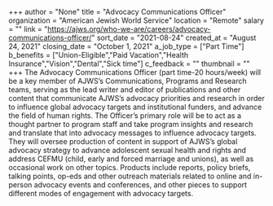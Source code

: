 +++
author = "None"
title = "Advocacy Communications Officer"
organization = "American Jewish World Service"
location = "Remote"
salary = ""
link = "https://ajws.org/who-we-are/careers/advocacy-communications-officer/"
sort_date = "2021-08-24"
created_at = "August 24, 2021"
closing_date = "October 1, 2021"
a_job_type = ["Part Time"]
b_benefits = ["Union-Eligible","Paid Vacation","Health Insurance","Vision","Dental","Sick time"]
c_feedback = ""
thumbnail = ""
+++
The Advocacy Communications Officer (part time-20 hours/week) will be a key member of AJWS’s Communications, Programs and Research teams, serving as the lead writer and editor of publications and other content that communicate AJWS’s advocacy priorities and research in order to influence global advocacy targets and institutional funders, and advance the field of human rights. The Officer’s primary role will be to act as a thought partner to program staff and take program insights and research and translate that into advocacy messages to influence advocacy targets. They will oversee production of content in support of AJWS’s global advocacy strategy to advance adolescent sexual health and rights and address CEFMU (child, early and forced marriage and unions), as well as occasional work on other topics. Products include reports, policy briefs, talking points, op-eds and other outreach materials related to online and in-person advocacy events and conferences, and other pieces to support different modes of engagement with advocacy targets.